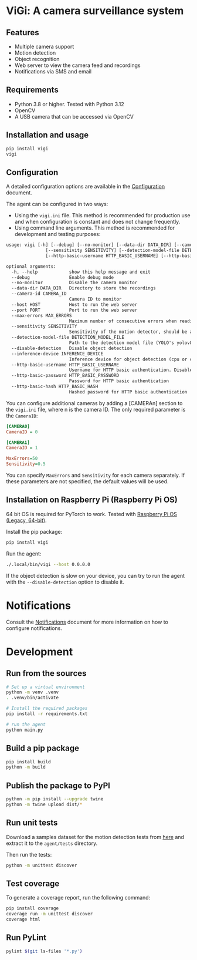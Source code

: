 # ViGi: A camera surveillance system

## Features

* Multiple camera support
* Motion detection
* Object recognition
* Web server to view the camera feed and recordings
* Notifications via SMS and email

## Requirements

- Python 3.8 or higher. Tested with Python 3.12
- OpenCV
- A USB camera that can be accessed via OpenCV

## Installation and usage

```bash
pip install vigi
vigi
```

## Configuration

A detailed configuration options are available in the [Configuration](docs/configuration.md) document.

The agent can be configured in two ways:
* Using the `vigi.ini` file. This method is recommended for production use and when configuration is
constant and does not change frequently.
* Using command line arguments. This method is recommended for development and testing purposes:

```txt
usage: vigi [-h] [--debug] [--no-monitor] [--data-dir DATA_DIR] [--camera-id CAMERA_ID] [--host HOST] [--port PORT] [--max-errors MAX_ERRORS]
               [--sensitivity SENSITIVITY] [--detection-model-file DETECTION_MODEL_FILE] [--disable-detection] [--inference-device INFERENCE_DEVICE]
               [--http-basic-username HTTP_BASIC_USERNAME] [--http-basic-password HTTP_BASIC_PASSWORD] [--http-basic-hash HTTP_BASIC_HASH]

optional arguments:
  -h, --help            show this help message and exit
  --debug               Enable debug mode
  --no-monitor          Disable the camera monitor
  --data-dir DATA_DIR   Directory to store the recordings
  --camera-id CAMERA_ID
                        Camera ID to monitor
  --host HOST           Host to run the web server
  --port PORT           Port to run the web server
  --max-errors MAX_ERRORS
                        Maximum number of consecutive errors when reading a frame from the camera
  --sensitivity SENSITIVITY
                        Sensitivity of the motion detector, should be a float between 0 and 1
  --detection-model-file DETECTION_MODEL_FILE
                        Path to the detection model file (YOLO's yolov8n.pt, by default)
  --disable-detection   Disable object detection
  --inference-device INFERENCE_DEVICE
                        Inference device for object detection (cpu or cuda)
  --http-basic-username HTTP_BASIC_USERNAME
                        Username for HTTP basic authentication. Disabled by default
  --http-basic-password HTTP_BASIC_PASSWORD
                        Password for HTTP basic authentication
  --http-basic-hash HTTP_BASIC_HASH
                        Hashed password for HTTP basic authentication
```

You can configure additional cameras by adding a [CAMERAn] section to the `vigi.ini` file, where n is the camera ID. The only required parameter is the `CameraID`:

```ini
[CAMERA0]
CameraID = 0

[CAMERA1]
CameraID = 1

MaxErrors=50
Sensitivity=0.5

```

You can specify `MaxErrors` and `Sensitivity` for each camera separately. If these parameters are not specified, the default values will be used.


## Installation on Raspberry Pi (Raspberry Pi OS)

64 bit OS is required for PyTorch to work. Tested with [Raspberry Pi OS (Legacy, 64-bit)](https://www.raspberrypi.com/software/operating-systems/#raspberry-pi-os-legacy-64-bit).

Install the pip package:
```bash
pip install vigi
```

Run the agent:
```bash
./.local/bin/vigi --host 0.0.0.0
```

If the object detection is slow on your device, you can try to run the agent with the `--disable-detection` option to disable it.

# Notifications

Consult the [Notifications](docs/notifications.md) document for more information on how to configure notifications.

# Development

## Run from the sources

```bash
# Set up a virtual environment
python -m venv .venv
. .venv/bin/activate

# Install the required packages
pip install -r requirements.txt

# run the agent
python main.py
```

## Build a pip package

```bash
pip install build
python -m build
```

## Publish the package to PyPI

```bash
python -m pip install --upgrade twine
python -m twine upload dist/*
```

## Run unit tests

Download a samples dataset for the motion detection tests from [here](https://drive.google.com/file/d/16yQZuHf3xB-Z6zYG6lGxxMP1umbxlIYd/view?usp=sharing) and extract it to the `agent/tests` directory.

Then run the tests:

```bash
python -m unittest discover
```

## Test coverage

To generate a coverage report, run the following command:

```bash
pip install coverage
coverage run -m unittest discover
coverage html
```

## Run PyLint

```bash
pylint $(git ls-files '*.py')
```
